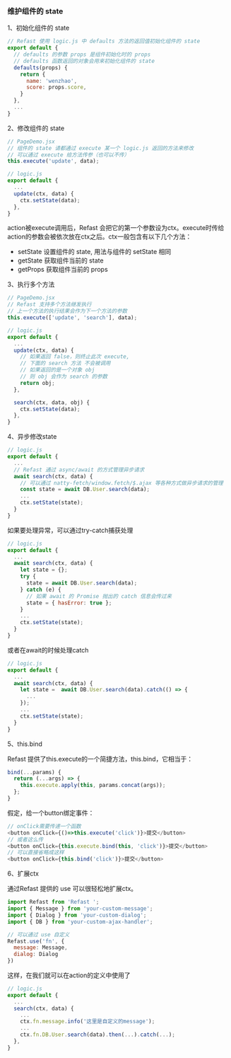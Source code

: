 ### 维护组件的 state
1、初始化组件的 state

``` javascript
// Refast 使用 logic.js 中 defaults 方法的返回值初始化组件的 state 
export default {
  // defaults 的参数 props 是组件初始化时的 props
  // defaults 函数返回的对象会用来初始化组件的 state
  defaults(props) {
    return {
      name: 'wenzhao',
      score: props.score,
    }
  },
  ...
}
```

2、修改组件的 state

```javascript
// PageDemo.jsx
// 组件的 state 请都通过 execute 某一个 logic.js 返回的方法来修改
// 可以通过 execute 给方法传参（也可以不传）
this.execute('update', data);

// logic.js
export default { 
  ...
  update(ctx, data) {
    ctx.setState(data);
  },
}
```

action被execute调用后，Refast 会把它的第一个参数设为ctx。execute时传给action的参数会被依次放在ctx之后。ctx一般包含有以下几个方法：
- setState 设置组件的 state, 用法与组件的 setState 相同
- getState 获取组件当前的 state
- getProps 获取组件当前的 props

3、执行多个方法

```javascript
// PageDemo.jsx
// Refast 支持多个方法继发执行
// 上一个方法的执行结果会作为下一个方法的参数
this.execute(['update', 'search'], data);

// logic.js
export default { 
  ...
  update(ctx, data) {
    // 如果返回 false，则终止此次 execute, 
    // 下面的 search 方法 不会被调用
    // 如果返回的是一个对象 obj
    // 则 obj 会作为 search 的参数
    return obj;
  },

  search(ctx, data, obj) {
    ctx.setState(data);
  },
}
```

4、异步修改state

```javascript
// logic.js
export default {
  ...
  // Refast 通过 async/await 的方式管理异步请求
  await search(ctx, data) {
    // 可以通过 natty-fetch/window.fetch/$.ajax 等各种方式做异步请求的管理
    const state = await DB.User.search(data);
    ...
    ctx.setState(state);
  }
}
```

如果要处理异常，可以通过try-catch捕获处理

```javascript
// logic.js
export default {
  ...
  await search(ctx, data) {
    let state = {};
    try {
      state = await DB.User.search(data);
    } catch (e) {
      // 如果 await 的 Promise 抛出的 catch 信息会传过来
      state = { hasError: true };
    }
    ...
    ctx.setState(state);
  }
}
```
或者在await的时候处理catch

```javascript
// logic.js
export default {
  ...
  await search(ctx, data) {
    let state =  await DB.User.search(data).catch(() => {
      ...
    });
    ...
    ctx.setState(state);
  }
}
```
5、this.bind

Refast 提供了this.execute的一个简捷方法，this.bind，它相当于：

```javascript
bind(...params) {
  return (...args) => {
    this.execute.apply(this, params.concat(args));
  };
}
```

假定，给一个button绑定事件：

```javascript
// onClick需要传递一个函数
<button onClick={()=>this.execute('click')}>提交</button>
// 或者这么传
<button onClick={this.execute.bind(this, 'click')}>提交</button>
// 可以直接省略成这样
<button onClick={this.bind('click')}>提交</button>
```
6、扩展ctx

通过Refast 提供的 use 可以很轻松地扩展ctx。

```javascript
import Refast from 'Refast ';
import { Message } from 'your-custom-message';
import { Dialog } from 'your-custom-dialog';
import { DB } from 'your-custom-ajax-handler';

// 可以通过 use 自定义
Refast.use('fn', {
  message: Message,
  dialog: Dialog
})
```

这样，在我们就可以在action的定义中使用了
```javascript
// logic.js
export default { 
  ...
  search(ctx, data) {
    ...
    ctx.fn.message.info('这里是自定义的message');
    ...
    ctx.fn.DB.User.search(data).then(...).catch(...);
  },
}
```
